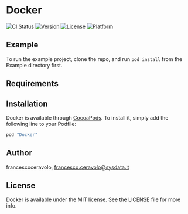 # Docker

[![CI Status](http://img.shields.io/travis/francescoceravolo/Docker.svg?style=flat)](https://travis-ci.org/francescoceravolo/Docker)
[![Version](https://img.shields.io/cocoapods/v/Docker.svg?style=flat)](http://cocoapods.org/pods/Docker)
[![License](https://img.shields.io/cocoapods/l/Docker.svg?style=flat)](http://cocoapods.org/pods/Docker)
[![Platform](https://img.shields.io/cocoapods/p/Docker.svg?style=flat)](http://cocoapods.org/pods/Docker)

## Example

To run the example project, clone the repo, and run `pod install` from the Example directory first.

## Requirements

## Installation

Docker is available through [CocoaPods](http://cocoapods.org). To install
it, simply add the following line to your Podfile:

```ruby
pod "Docker"
```

## Author

francescoceravolo, francesco.ceravolo@sysdata.it

## License

Docker is available under the MIT license. See the LICENSE file for more info.
